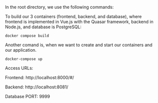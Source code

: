 In the root directory, we use the following commands:

To build our 3 containers (frontend, backend, and database), where frontend is implemented in Vue.js with the Quasar framework, backend in Node.js, and database is PostgreSQL:

`docker compose build`

Another comand is, when we want to create and start our containers and our application.

`docker-compose up`

Access URLs: 

Frontend: http://localhost:8000/#/ 

Backend: http://localhost:8081/ 

Database PORT: 9999
